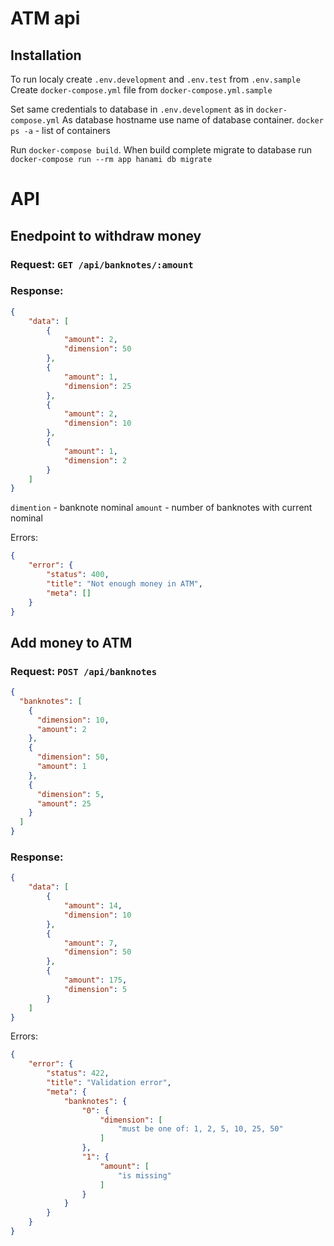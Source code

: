 # ATM api

## Installation
To run localy create `.env.development` and `.env.test` from `.env.sample`
Create `docker-compose.yml` file from `docker-compose.yml.sample`

Set same credentials to database in `.env.development` as in `docker-compose.yml`
As database hostname use name of database container.
`docker ps -a` - list of containers

Run `docker-compose build`. When build complete migrate to database run `docker-compose run --rm app hanami db migrate`

# API
## Enedpoint to withdraw money
### Request: `GET /api/banknotes/:amount`
### Response:
```json
{
    "data": [
        {
            "amount": 2,
            "dimension": 50
        },
        {
            "amount": 1,
            "dimension": 25
        },
        {
            "amount": 2,
            "dimension": 10
        },
        {
            "amount": 1,
            "dimension": 2
        }
    ]
}
```

`dimention` - banknote nominal
`amount` - number of banknotes with current nominal

Errors:
```json
{
    "error": {
        "status": 400,
        "title": "Not enough money in ATM",
        "meta": []
    }
}
```

## Add money to ATM
### Request: `POST /api/banknotes`
```json
{
  "banknotes": [
    {
      "dimension": 10,
      "amount": 2
    },
    {
      "dimension": 50,
      "amount": 1
    },
    {
      "dimension": 5,
      "amount": 25
    }
  ]
}
```

### Response:
```json
{
    "data": [
        {
            "amount": 14,
            "dimension": 10
        },
        {
            "amount": 7,
            "dimension": 50
        },
        {
            "amount": 175,
            "dimension": 5
        }
    ]
}
```

Errors:
```json
{
    "error": {
        "status": 422,
        "title": "Validation error",
        "meta": {
            "banknotes": {
                "0": {
                    "dimension": [
                        "must be one of: 1, 2, 5, 10, 25, 50"
                    ]
                },
                "1": {
                    "amount": [
                        "is missing"
                    ]
                }
            }
        }
    }
}
```
